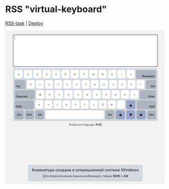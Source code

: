 # RSS "virtual-keyboard"
[RSS-task](https://github.com/rolling-scopes-school/tasks/blob/master/tasks/virtual-keyboard/virtual-keyboard-en.md)  | 
[Deploy](https://maxlisyanskiy.github.io/virtual-keyboard/)  

![Image alt](https://raw.githubusercontent.com/MaxLisyanskiy/virtual-keyboard/development/images/screen.png)
